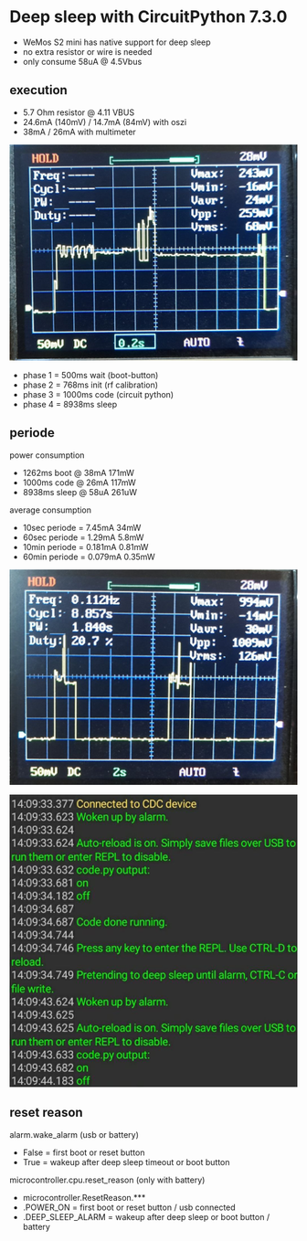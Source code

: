 # Deep sleep with CircuitPython 7.3.0

* WeMos S2 mini has native support for deep sleep
* no extra resistor or wire is needed
* only consume 58uA @ 4.5Vbus

## execution

* 5.7 Ohm resistor @ 4.11 VBUS
* 24.6mA (140mV) / 14.7mA (84mV) with oszi
* 38mA / 26mA with multimeter

![](https://raw.githubusercontent.com/iotool/microcontroller/main/wemos-s2-mini/example/circuitpython/deepsleep/deepsleep-a-cpy730-esp32s2.jpg)

* phase 1 = 500ms wait (boot-button)
* phase 2 = 768ms init (rf calibration)
* phase 3 = 1000ms code (circuit python)
* phase 4 = 8938ms sleep

## periode

power consumption

* 1262ms boot @ 38mA 171mW
* 1000ms code @ 26mA 117mW
* 8938ms sleep @ 58uA 261uW

average consumption

* 10sec periode = 7.45mA 34mW
* 60sec periode = 1.29mA 5.8mW
* 10min periode = 0.181mA 0.81mW
* 60min periode = 0.079mA 0.35mW

![](https://raw.githubusercontent.com/iotool/microcontroller/main/wemos-s2-mini/example/circuitpython/deepsleep/deepsleep-b-cpy730-esp32s2.jpg)

![](https://raw.githubusercontent.com/iotool/microcontroller/main/wemos-s2-mini/example/circuitpython/deepsleep/deepsleep-c-cpy730-esp32s2.jpg)

## reset reason

alarm.wake_alarm (usb or battery)
* False = first boot or reset button
* True = wakeup after deep sleep timeout or boot button

microcontroller.cpu.reset_reason (only with battery)
* microcontroller.ResetReason.***
* .POWER_ON = first boot or reset button / usb connected
* .DEEP_SLEEP_ALARM = wakeup after deep sleep or boot button / battery
